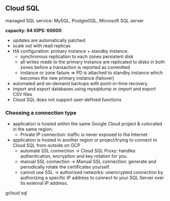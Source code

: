 ## Cloud SQL
managed SQL service: MySQL, PostgreSQL, Microsoft SQL server

**capacity: 64
IOPS: 60000**
- updates are automatically patched
- scale out with read replicas
- HA configuration: primary instance + standby instance.
  - synchronous replication to each zones persistent disk
  - all writes made to the primary instance are replicated to disks in both zones before a transaction is reported as committed
  - instance or zone failure => PD is attached to standby instance which becomes the new primary instance (failover)
- automated and on-demand backups with point-in-time recovery.
- import and export databases using mysqldump or import and export CSV files
- Cloud SQL does not support user-defined functions

### Choosing a connection type
- application is hosted within the same Google Cloud project & colocated in the same region:
  - Private IP connection: traffic is never exposed to the Internet
- application is hosted in another region or project/trying to connect to Cloud SQL from outside on GCP
  - automate SSL connection -> Cloud SQL Proxy: handles authentication, encryption and key rotation for you.
  - manual SSL connection -> Manual SSL connection: generate and periodically rotate the certificates yourself.
  - cannot use SSL -> authorized networks: unencrypted connection by authorizing a specific IP address to connect to your SQL Server over its external IP address.

gcloud sql
